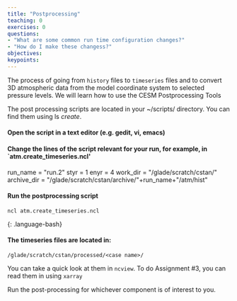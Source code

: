 ```yaml
---
title: "Postprocessing"
teaching: 0
exercises: 0 
questions:
- "What are some common run time configuration changes?"
- "How do I make these changess?"
objectives:
keypoints:
---
```


The process of going from `history` files to `timeseries` files and to convert 3D atmospheric data from the model coordinate system to selected pressure levels. We will learn how to use the CESM Postprocessing Tools


The post processing scripts are located in your ~/scripts/ directory.
You can find them using ls *create*.

#### Open the script in a text editor (e.g. gedit, vi, emacs)

#### Change the lines of the script relevant for your run, for example, in `atm.create_timeseries.ncl'

  run_name = "run.2"
  styr = 1
  enyr = 4
  work_dir = "/glade/scratch/cstan/"
  archive_dir = "/glade/scratch/cstan/archive/"+run_name+"/atm/hist"

#### Run the postprocessing script

~~~
ncl atm.create_timeseries.ncl
~~~
{: .language-bash}

#### The timeseries files are located in:
`/glade/scratch/cstan/processed/<case name>/`

You can take a quick look at them in `ncview`.
To do Assignment #3, you can read them in using `xarray` 

Run the post-processing for whichever component is of interest to you.

